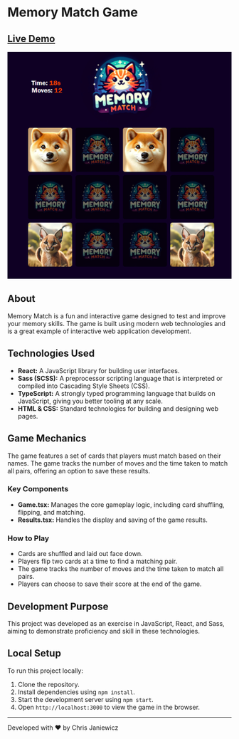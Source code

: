 # Memory Match Game

## [**Live Demo**](https://spojrzenie.github.io/memory-match/)

![Game Screenshot](screenshot.png)

## About
Memory Match is a fun and interactive game designed to test and improve your memory skills. The game is built using modern web technologies and is a great example of interactive web application development.

## Technologies Used
- **React:** A JavaScript library for building user interfaces.
- **Sass (SCSS):** A preprocessor scripting language that is interpreted or compiled into Cascading Style Sheets (CSS).
- **TypeScript:** A strongly typed programming language that builds on JavaScript, giving you better tooling at any scale.
- **HTML & CSS:** Standard technologies for building and designing web pages.

## Game Mechanics
The game features a set of cards that players must match based on their names. The game tracks the number of moves and the time taken to match all pairs, offering an option to save these results.

### Key Components
- **Game.tsx:** Manages the core gameplay logic, including card shuffling, flipping, and matching.
- **Results.tsx:** Handles the display and saving of the game results.

### How to Play
- Cards are shuffled and laid out face down.
- Players flip two cards at a time to find a matching pair.
- The game tracks the number of moves and the time taken to match all pairs.
- Players can choose to save their score at the end of the game.

## Development Purpose
This project was developed as an exercise in JavaScript, React, and Sass, aiming to demonstrate proficiency and skill in these technologies.

## Local Setup
To run this project locally:
1. Clone the repository.
2. Install dependencies using `npm install`.
3. Start the development server using `npm start`.
4. Open `http://localhost:3000` to view the game in the browser.

---

Developed with ❤️ by Chris Janiewicz
